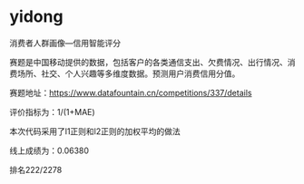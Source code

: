 # yidong

消费者人群画像—信用智能评分

赛题是中国移动提供的数据，包括客户的各类通信支出、欠费情况、出行情况、消费场所、社交、个人兴趣等多维度数据。预测用户消费信用分值。

赛题地址：https://www.datafountain.cn/competitions/337/details

评价指标为：1/(1+MAE)

本次代码采用了l1正则和l2正则的加权平均的做法

线上成绩为：0.06380

排名222/2278

